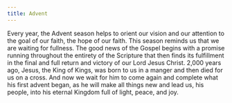 ```yaml
---
title: Advent
---
```


Every year, the Advent season helps to orient our vision and our attention to the goal of our faith, the hope of our faith. This season reminds us that we are waiting for fullness. The good news of the Gospel begins with a promise running throughout the entirety of the Scripture that then finds its fulfillment in the final and full return and victory of our Lord Jesus Christ. 2,000 years ago, Jesus, the King of Kings, was born to us in a manger and then died for us on a cross. And now we wait for him to come again and complete what his first advent began, as he will make all things new and lead us, his people, into his eternal Kingdom full of light, peace, and joy.
